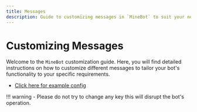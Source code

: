 ```yaml
---
title: Messages
description: Guide to customizing messages in `MineBot` to suit your needs.
---
```


# Customizing Messages

Welcome to the `MineBot` customization guide. Here, you will find detailed instructions on how to customize different messages to tailor your bot's functionality to your specific requirements.

- [Click here for example config](../../examples/localization/messages.md)

!!! warning
    - Please do not try to change any key this will disrupt the bot's operation.

